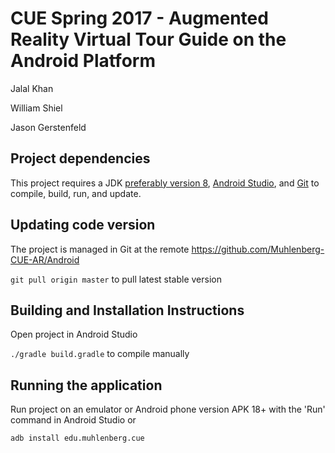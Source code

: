 # CUE Spring 2017 - Augmented Reality Virtual Tour Guide on the Android Platform

Jalal Khan

William Shiel

Jason Gerstenfeld

## Project dependencies

This project requires a JDK [preferably version 8](http://www.oracle.com/technetwork/java/javase/downloads/jdk8-downloads-2133151.html), [Android Studio](https://developer.android.com/studio/index.html), and [Git](https://git-scm.com/downloads) to compile, build, run, and update.

## Updating code version

The project is managed in Git at the remote https://github.com/Muhlenberg-CUE-AR/Android

`git pull origin master` to pull latest stable version

## Building and Installation Instructions
Open project in Android Studio

`./gradle build.gradle` to compile manually


## Running the application

Run project on an emulator or Android phone version APK 18+ with the 'Run' command in Android Studio or

`adb install edu.muhlenberg.cue`
